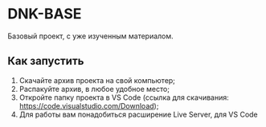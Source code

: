 # DNK-BASE
Базовый проект, с уже изученным материалом.

## Как запустить
1. Скачайте архив проекта на свой компьютер;
2. Распакуйте архив, в любое удобное место;
3. Откройте папку проекта в VS Code (ссылка для скачивания: https://code.visualstudio.com/Download);
4. Для работы вам понадобиться расширение Live Server, для VS Code